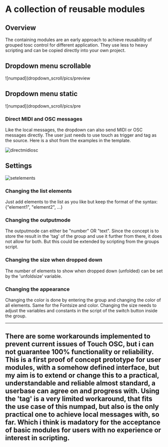 # A collection of reusable modules

## Overview

The containing modules are an early approach to achieve reusability of grouped tosc control for different application. They use less to heavy scripting and can be copied directly into your own project.

## Dropdown menu scrollable

![numpad](dropdown_scroll/pics/preview


## Dropdown menu static

![numpad](dropdown_scroll/pics/pre


### Direct MIDI and OSC messages

Like the local messages, the dropdown can also send MIDI or OSC messages directly. The user just needs to use touch as trigger and tag as the source. Here is a shot from the examples in the template.

![directmidiosc](pics/direct_midi_osc.png)


## Settings

![setelements](pics/settings.png)
 
### Changing the list elements

Just add elements to the list as you like but keep the format of the syntax: {"element1", "element2", ...}

### Changing the outputmode

The outputmode can either be "number" OR "text". Since the concept is to store the result in the 'tag' of the group and use it further from there, it does not allow for both. But this could be extended by scripting from the groups script.

### Changing the size when dropped down

The number of elements to show when dropped down (unfolded) can be set by the 'unfoldsize' variable.

### Changing the appearance

Changing the color is done by entering the group and changing the color of all elements. Same for the Fontsize and color. Changing the size needs to adjust the variables and constants in the script of the switch button inside the group.

---
There are some workarounds implemented to prevent current issues of Touch OSC, but i can not guarantee 100% functionality or reliability. 
This is a first proof of concept prototype for user modules, with a somehow defined interface, but my aim is to extend or change this to a practical, understandable and reliable almost standard, a userbase can agree on and progress with. 
Using the 'tag' is a very limited workaround, that fits the use case of this numpad, but also is the only practical one to achieve local messages with, so far. Which i think is madatory for the acceptance of basic modules for users with no experience or interest in scripting.
---








